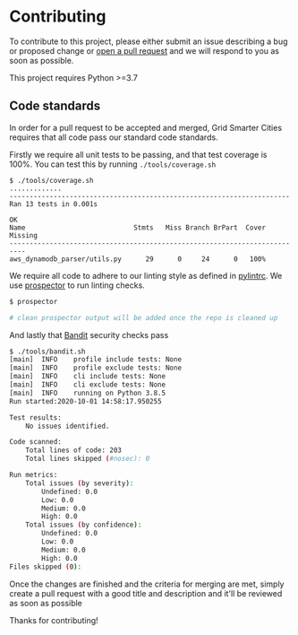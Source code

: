 # Contributing

To contribute to this project, please either submit an issue describing a bug or proposed change or [open a pull request](https://opensource.com/article/19/7/create-pull-request-github) and we will respond to you as soon as possible.

This project requires Python >=3.7

## Code standards

In order for a pull request to be accepted and merged, Grid Smarter Cities requires that all code pass our standard code standards.

Firstly we require all unit tests to be passing, and that test coverage is 100%. You can test this by running `./tools/coverage.sh`
```
$ ./tools/coverage.sh
.............
----------------------------------------------------------------------
Ran 13 tests in 0.001s

OK
Name                           Stmts   Miss Branch BrPart  Cover   Missing
--------------------------------------------------------------------------
aws_dynamodb_parser/utils.py      29      0     24      0   100%
```

We require all code to adhere to our linting style as defined in [pylintrc](https://github.com/gridsmartercities/aws-dynamodb-parser/blob/master/pylintrc). We use [prospector](https://pypi.org/project/prospector/) to run linting checks.
```sh
$ prospector

# clean prospector output will be added once the repo is cleaned up
```

And lastly that [Bandit](https://pypi.org/project/bandit/) security checks pass
```sh
$ ./tools/bandit.sh
[main]	INFO	profile include tests: None
[main]	INFO	profile exclude tests: None
[main]	INFO	cli include tests: None
[main]	INFO	cli exclude tests: None
[main]	INFO	running on Python 3.8.5
Run started:2020-10-01 14:58:17.950255

Test results:
	No issues identified.

Code scanned:
	Total lines of code: 203
	Total lines skipped (#nosec): 0

Run metrics:
	Total issues (by severity):
		Undefined: 0.0
		Low: 0.0
		Medium: 0.0
		High: 0.0
	Total issues (by confidence):
		Undefined: 0.0
		Low: 0.0
		Medium: 0.0
		High: 0.0
Files skipped (0):
```

Once the changes are finished and the criteria for merging are met, simply create a pull request with a good title and description and it'll be reviewed as soon as possible

Thanks for contributing!